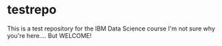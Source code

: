 # testrepo
This is a test repository for the IBM Data Science course
I'm not sure why you're here....
But WELCOME!
